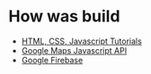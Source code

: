 
# How was build
- [HTML, CSS, Javascript Tutorials](https://www.w3schools.com/)
- [Google Maps Javascript API](https://developers.google.com/maps/documentation/javascript/)
- [Google Firebase](https://firebase.google.com/)

